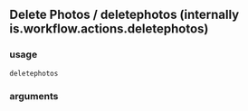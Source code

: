 
## Delete Photos / deletephotos (internally is.workflow.actions.deletephotos)

### usage
`deletephotos `

### arguments

